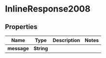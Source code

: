 

# InlineResponse2008

## Properties

Name | Type | Description | Notes
------------ | ------------- | ------------- | -------------
**message** | **String** |  | 




